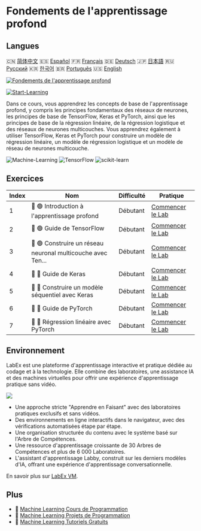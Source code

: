 # Fondements de l'apprentissage profond

## Langues

🇨🇳 [简体中文](README_zh.md) 🇪🇸 [Español](README_es.md) 🇫🇷 [Français](README_fr.md) 🇩🇪 [Deutsch](README_de.md) 🇯🇵 [日本語](README_ja.md) 🇷🇺 [Русский](README_ru.md) 🇰🇷 [한국어](README_ko.md) 🇧🇷 [Português](README_pt.md) 🇺🇸 [English](README.md) 

[![Fondements de l'apprentissage profond](https://cover-creator.labex.io/foundations-of-deep-learning.png?lang=fr)](https://labex.io/fr/courses/foundations-of-deep-learning)

[![Start-Learning](https://img.shields.io/badge/Start-Learning-whitesmoke?style=for-the-badge)](https://labex.io/fr/courses/foundations-of-deep-learning)

Dans ce cours, vous apprendrez les concepts de base de l'apprentissage profond, y compris les principes fondamentaux des réseaux de neurones, les principes de base de TensorFlow, Keras et PyTorch, ainsi que les principes de base de la régression linéaire, de la régression logistique et des réseaux de neurones multicouches. Vous apprendrez également à utiliser TensorFlow, Keras et PyTorch pour construire un modèle de régression linéaire, un modèle de régression logistique et un modèle de réseau de neurones multicouche.

![Machine-Learning](https://img.shields.io/badge/Machine-Learning-whitesmoke?style=for-the-badge&logo=machine-learning)
![TensorFlow](https://img.shields.io/badge/TensorFlow-whitesmoke?style=for-the-badge&logo=tensorflow)
![scikit-learn](https://img.shields.io/badge/scikit-learn-whitesmoke?style=for-the-badge&logo=scikit-learn)


## Exercices

|   Index | Nom                                                         | Difficulté   | Pratique                                                                                                                            |
|---------|-------------------------------------------------------------|--------------|-------------------------------------------------------------------------------------------------------------------------------------|
|       1 | 📖 🟢 Introduction à l'apprentissage profond                | Débutant     | <a target='_blank' href='https://labex.io/fr/labs/ml-introduction-to-deep-learning-20790'>Commencer le Lab</a>                      |
|       2 | 📖 🟢 Guide de TensorFlow                                   | Débutant     | <a target='_blank' href='https://labex.io/fr/labs/ml-guide-of-tensorflow-20777'>Commencer le Lab</a>                                |
|       3 | 📖 🟢 Construire un réseau neuronal multicouche avec Ten... | Débutant     | <a target='_blank' href='https://labex.io/fr/labs/ml-building-multilayer-neural-network-with-tensorflow-20750'>Commencer le Lab</a> |
|       4 | 📖 🔵 Guide de Keras                                        | Débutant     | <a target='_blank' href='https://labex.io/fr/labs/ml-guide-of-keras-20775'>Commencer le Lab</a>                                     |
|       5 | 📖 🔵 Construire un modèle séquentiel avec Keras            | Débutant     | <a target='_blank' href='https://labex.io/fr/labs/ml-build-a-sequential-model-with-keras-20751'>Commencer le Lab</a>                |
|       6 | 📖 🔵 Guide de PyTorch                                      | Débutant     | <a target='_blank' href='https://labex.io/fr/labs/ml-guide-of-pytorch-20776'>Commencer le Lab</a>                                   |
|       7 | 📖 🔵 Régression linéaire avec PyTorch                      | Débutant     | <a target='_blank' href='https://labex.io/fr/labs/ml-linear-regression-with-pytorch-20798'>Commencer le Lab</a>                     |

## Environnement

LabEx est une plateforme d'apprentissage interactive et pratique dédiée au codage et à la technologie. Elle combine des laboratoires, une assistance IA et des machines virtuelles pour offrir une expérience d'apprentissage pratique sans vidéo.

![](https://tutorial-screenshot.getvm.io/images/vm-1725247253.png)

- Une approche stricte "Apprendre en Faisant" avec des laboratoires pratiques exclusifs et sans vidéos.
- Des environnements en ligne interactifs dans le navigateur, avec des vérifications automatisées étape par étape.
- Une organisation structurée du contenu avec le système basé sur l'Arbre de Compétences.
- Une ressource d'apprentissage croissante de 30 Arbres de Compétences et plus de 6 000 Laboratoires.
- L'assistant d'apprentissage Labby, construit sur les derniers modèles d'IA, offrant une expérience d'apprentissage conversationnelle.

En savoir plus sur [LabEx VM](https://support.labex.io/using-labex/virtual-machine).

## Plus

- 🔗 [Machine Learning Cours de Programmation](https://github.com/labex-labs/awesome-programming-courses)
- 🔗 [Machine Learning Projets de Programmation](https://github.com/labex-labs/awesome-programming-projects)
- 🔗 [Machine Learning Tutoriels Gratuits](https://github.com/labex-labs/ml-free-tutorials)

